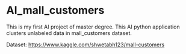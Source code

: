 # AI_mall_customers

This is my first AI project of master degree. This AI python application clusters unlabeled data in mall_customers dataset. 

Dataset: https://www.kaggle.com/shwetabh123/mall-customers
